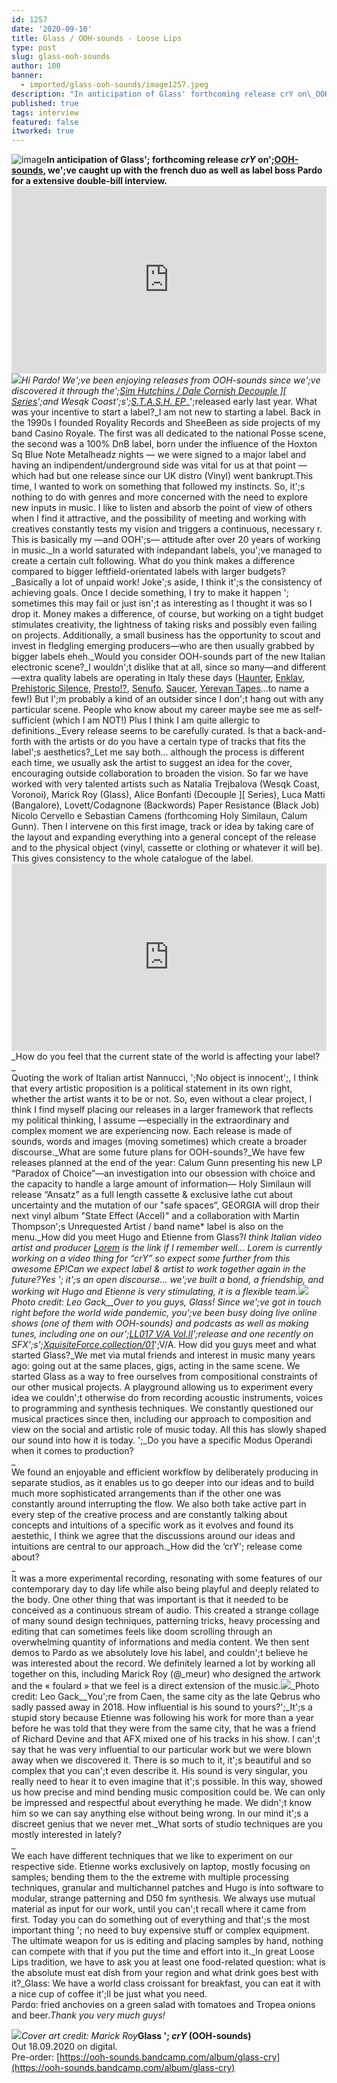 ```yaml
---
id: 1257
date: '2020-09-10'
title: Glass / OOH-sounds - Loose Lips
type: post
slug: glass-ooh-sounds
author: 100
banner:
  - imported/glass-ooh-sounds/image1257.jpeg
description: "In anticipation of Glass' forthcoming release crY on\_OOH-sounds, we've caught up with the french duo as well as label boss Pardo for a extensive double-bill interview. Hi Pardo! We’ve been enjoying releases from OOH-sounds since we’ve discovered it through the\_Sim Hutchins / Dale Cornish Decouple ][ Series\_and Wesqk Coast’s\_S.T.A.S.H. EP\_released early last year. What was [...]Read More..."
published: true
tags: interview
featured: false
itworked: true
---
```

![image](../imported/glass-ooh-sounds/image1257.jpeg)**In anticipation of Glass'; forthcoming release _crY_ on';**[**OOH-sounds**](https://ooh-sounds.bandcamp.com/)**, we';ve caught up with the french duo as well as label boss Pardo for a extensive double-bill interview.**<iframe width='100%' height='300' scrolling='no' frameborder='no' allow='autoplay' src='https://w.soundcloud.com/player/?url=https%3A//api.soundcloud.com/tracks/889325689&color=%23ff5500&auto_play=false&hide_related=false&show_comments=true&show_user=true&show_reposts=false&show_teaser=true'></iframe>![](/wp-content/uploads/live/img/wysiwyg/5f5c9fb35ec52.png)_Hi Pardo! We';ve been enjoying releases from OOH-sounds since we';ve discovered it through the';_[_Sim Hutchins / Dale Cornish Decouple \]\[ Series_](https://ooh-sounds.bandcamp.com/album/dale-cornish-sim-hutchins-decouple-series)_';and Wesqk Coast';s';_[_S.T.A.S.H. EP_](https://ooh-sounds.bandcamp.com/album/wesqk-coast-s-t-a-s-h)_';released early last year. What was your incentive to start a label?_I am not new to starting a label. Back in the 1990s I founded Royality Records and SheeBeen as side projects of my band Casino Royale. The first was all dedicated to the national Posse scene, the second was a 100% DnB label, born under the influence of the Hoxton Sq Blue Note Metalheadz nights — we were signed to a major label and having an indipendent/underground side was vital for us at that point — which had but one release since our UK distro (Vinyl) went bankrupt.This time, I wanted to work on something that followed my instincts. So, it';s nothing to do with genres and more concerned with the need to explore new inputs in music. I like to listen and absorb the point of view of others when I find it attractive, and the possibility of meeting and working with creatives constantly tests my vision and triggers a continuous, necessary r. This is basically my —and OOH';s— attitude after over 20 years of working in music._In a world saturated with indepandant labels, you';ve managed to create a certain cult following. What do you think makes a difference compared to bigger leftfield-orientated labels with larger budgets?_Basically a lot of unpaid work! Joke';s aside, I think it';s the consistency of achieving goals. Once I decide something, I try to make it happen '; sometimes this may fail or just isn';t as interesting as I thought it was so I drop it. Money makes a difference, of course, but working on a tight budget stimulates creativity, the lightness of taking risks and possibly even failing on projects. Additionally, a small business has the opportunity to scout and invest in fledgling emerging producers—who are then usually grabbed by bigger labels eheh._Would you consider OOH-sounds part of the new Italian electronic scene?_I wouldn';t dislike that at all, since so many—and different—extra quality labels are operating in Italy these days ([Haunter](https://haunterrecords.bandcamp.com/), [Enklav](https://enklav.bandcamp.com/), [Prehistoric Silence](https://prehistoricsilence.bandcamp.com/), [Presto!?](https://prestorecords.bandcamp.com/), [Senufo](http://www.senufoeditions.com/), [Saucer](https://www.discogs.com/label/1620654-Saucers-2), [Yerevan Tapes](https://yerevantapes.bandcamp.com/)…to name a few!) But I';m probably a kind of an outsider since I don';t hang out with any particular scene. People who know about my career maybe see me as self-sufficient (which I am NOT!) Plus I think I am quite allergic to definitions._Every release seems to be carefully curated. Is that a back-and-forth with the artists or do you have a certain type of tracks that fits the label';s aesthetics?_Let me say both… although the process is different each time, we usually ask the artist to suggest an idea for the cover, encouraging outside collaboration to broaden the vision. So far we have worked with very talented artists such as Natalia Trejbalova (Wesqk Coast, Voronoi), Marick Roy (Glass), Alice Bonfanti (Decouple \]\[ Series), Luca Matti (Bangalore), Lovett/Codagnone (Backwords) Paper Resistance (Black Job) Nicolo Cervello e Sebastian Camens (forthcoming Holy Similaun, Calum Gunn). Then I intervene on this first image, track or idea by taking care of the layout and expanding everything into a general concept of the release and to the physical object (vinyl, cassette or clothing or whatever it will be). This gives consistency to the whole catalogue of the label.<iframe width='100%' height='300' scrolling='no' frameborder='no' allow='autoplay' src='https://w.soundcloud.com/player/?url=https%3A//api.soundcloud.com/tracks/588342681&color=%23ff5500&auto_play=false&hide_related=false&show_comments=true&show_user=true&show_reposts=false&show_teaser=true'></iframe>_How do you feel that the current state of the world is affecting your label?  
_  
Quoting the work of Italian artist Nannucci, ';No object is innocent';, I think that every artistic proposition is a political statement in its own right, whether the artist wants it to be or not. So, even without a clear project, I think I find myself placing our releases in a larger framework that reflects my political thinking, I assume —especially in the extraordinary and complex moment we are experiencing now. Each release is made of sounds, words and images (moving sometimes) which create a broader discourse._What are some future plans for OOH-sounds?_We have few releases planned at the end of the year: Calum Gunn presenting his new LP “Paradox of Choice”—an investigation into our obsession with choice and the capacity to handle a large amount of information— Holy Similaun will release “Ansatz” as a full length cassette & exclusive lathe cut about uncertainty and the mutation of our "safe spaces”, GEORGIA will drop their next vinyl album "State Effect (Accel)" and a collaboration with Martin Thompson';s Unrequested Artist / band name\* label is also on the menu._How did you meet Hugo and Etienne from Glass?_I think Italian video artist and producer [Lorem](https://www.instagram.com/lorem_____/) is the link if I remember well… Lorem is currently working on a video thing for “crY” so expect some further  from this awesome EP!_Can we expect label & artist to work together again in the future?_Yes '; it';s an open discourse… we';ve built a bond, a friendship, and working wit Hugo and Etienne is very stimulating, it is a flexible team.![](/wp-content/uploads/live/img/wysiwyg/5f5c935237bd3.jpg)_Photo credit: Leo Gack__Over to you guys, Glass! Since we';ve got in touch right before the world wide pandemic, you';ve been busy doing live online shows (one of them with OOH-sounds) and podcasts as well as making tunes, including one on our';_[_LL017 V/A Vol.II_](https://looselips123.bandcamp.com/album/ll017-v-a-vol-ii-in-aid-of-ruff-sqwad-arts-foundation)_';release and one recently on SFX';s';_[_XquisiteForce.collection/01_](https://sfx-space.bandcamp.com/album/xquisiteforce-collection-01)_';V/A. How did you guys meet and what started Glass?_We met via mutal friends and interest in music many years ago: going out at the same places, gigs, acting in the same scene. We started Glass as a way to free ourselves from compositional constraints of our other musical projects. A playground allowing us to experiment every idea we couldn';t otherwise do from recording acoustic instruments, voices to programming and synthesis techniques. We constantly questioned our musical practices since then, including our approach to composition and view on the social and artistic role of music today. All this has slowly shaped our sound into how it is today. ';_Do you have a specific Modus Operandi when it comes to production?  
_  
We found an enjoyable and efficient workflow by deliberately producing in separate studios, as it enables us to go deeper into our ideas and to build much more sophisticated arrangements than if the other one was constantly around interrupting the flow. We also both take active part in every step of the creative process and are constantly talking about concepts and intuitions of a specific work as it evolves and found its aestethic, I think we agree that the discussions around our ideas and intuitions are central to our approach._How did the ‘crY'; release come about?  
_  
It was a more experimental recording, resonating with some features of our contemporary day to day life while also being playful and deeply related to the body. One other thing that was important is that it needed to be conceived as a continuous stream of audio. This created a strange collage of many sound design techniques, patterning tricks, heavy processing and editing that can sometimes feels like doom scrolling through an overwhelming quantity of informations and media content. We then sent demos to Pardo as we absolutely love his label, and couldn';t believe he was interested about the record. We definitely learned a lot by working all together on this, including Marick Roy (@\_meur) who designed the artwork and the « foulard » that we feel is a direct extension of the music.![](/wp-content/uploads/live/img/wysiwyg/5f5c93b4882e0.jpg)_Photo credit: Leo Gack__You';re from Caen, the same city as the late Qebrus who sadly passed away in 2018. How influential is his sound to yours?';_It';s a stupid story because Etienne was following his work for more than a year before he was told that they were from the same city, that he was a friend of Richard Devine and that AFX mixed one of his tracks in his show. I can';t say that he was very influential to our particular work but we were blown away when we discovered it. There is so much to it, it';s beautiful and so complex that you can';t even describe it. His sound is very singular, you really need to hear it to even imagine that it';s possible. In this way, showed us how precise and mind bending music composition could be. We can only be impressed and respectful about everything he made. We didn';t know him so we can say anything else without being wrong. In our mind it';s a discreet genius that we never met._What sorts of studio techniques are you mostly interested in lately?  
_  
We each have different techniques that we like to experiment on our respective side. Etienne works exclusively on laptop, mostly focusing on samples; bending them to the the extreme with multiple processing techniques, granular and multichannel patches and Hugo is into software to modular, strange patterning and D50 fm synthesis. We always use mutual material as input for our work, until you can';t recall where it came from first. Today you can do something out of everything and that';s the most important thing '; no need to buy expensive stuff or complex equipment. The ultimate weapon for us is editing and placing samples by hand, nothing can compete with that if you put the time and effort into it._In great Loose Lips tradition, we have to ask you at least one food-related question: what is the absolute must eat dish from your region and what drink goes best with it?_Glass: We have a world class croissant for breakfast, you can eat it with a nice cup of coffee it';ll be just what you need.  
Pardo: fried anchovies on a green salad with tomatoes and Tropea onions and beer._Thank you very much guys!_

![](/wp-content/uploads/live/img/wysiwyg/5f5c99149c94a.jpg)_Cover art credit: Marick Roy_**Glass '; _crY_ (OOH-sounds)**  
Out 18.09.2020 on digital.  
Pre-order: [https://ooh-sounds.bandcamp.com/album/glass-cry](https://ooh-sounds.bandcamp.com/album/glass-cry)
